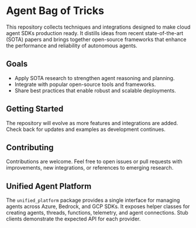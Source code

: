 # Agent Bag of Tricks

This repository collects techniques and integrations designed to make cloud agent SDKs production ready. It distills ideas from recent state-of-the-art (SOTA) papers and brings together open-source frameworks that enhance the performance and reliability of autonomous agents.

## Goals

- Apply SOTA research to strengthen agent reasoning and planning.
- Integrate with popular open-source tools and frameworks.
- Share best practices that enable robust and scalable deployments.

## Getting Started

The repository will evolve as more features and integrations are added. Check back for updates and examples as development continues.

## Contributing

Contributions are welcome. Feel free to open issues or pull requests with improvements, new integrations, or references to emerging research.


## Unified Agent Platform

The `unified_platform` package provides a single interface for managing agents across Azure, Bedrock, and GCP SDKs. It exposes helper classes for creating agents, threads, functions, telemetry, and agent connections. Stub clients demonstrate the expected API for each provider.

